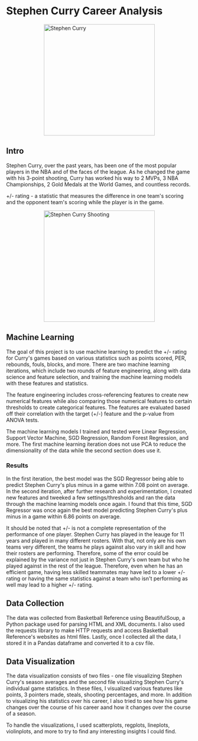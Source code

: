 <!-- # Stephen Curry Career Analysis

This project analyzes and visualizes Stephen Curry's basketball career both by seasons and by individual games. I gathered the data by web scraping basketballreference.com. Using the requests, BeautifulSoup, and pandas libraries, I imported Stepehn Curry's season averages for each year he has played, except 2019-2020 since he was injured for most of the season, and his statistics for every game he has played.

In the data visualization, I visualized both the season averages and individual game statistics over his career. Using scatterplots, lineplots, violinplots, and more, I analyzed the distributions of the graphs and created some new features to paint a picture not just how Stephen Curry has changed his game over the years but how his game changes over the course of a season.

In the machine learning part of this project, I used Stephen Curry's individual game statistics over the course of his entire season to predict his +/- impact in the a game.

- The 2 machine learning iterations represent two parts of the data science and feature engineering.
  - The first iteration respresents the first round of feature engineering where I created features on my own through my own experimentation and research. I ran those features through various regression models and saved the best model, the SGD model which was able to predict the +/- within 7.08 points on average.
  - In the second iteration, I did further experimentation, adding a few features, and made a few adjustments to try to yield better results. Running them through the models again, I once again found the SGD Regression model yielded the best results, predicting the +/- within 6.86 points on average. -->

# Stephen Curry Career Analysis

<img src="../steph_curry_images/sc1.jpg" alt="Stephen Curry" width="300" style="margin: auto; display: block;" />
<h2>Intro</h2>
<p>
    Stephen Curry, over the past years, has been one of the most popular players in the NBA and of the faces of the league. As he changed the game with his 3-point shooting, Curry has worked his way to 2 MVPs, 3 NBA Championships, 2 Gold Medals at the World Games, and countless records. 
</p>
<p>
    +/- rating - a statistic that measures the difference in one team's scoring and the opponent team's scoring while the player is in the game.
</p>

<img src="../steph_curry_images/sc2.jpg" alt="Stephen Curry Shooting" width="300" style="margin: auto; display: block;" />
<h2>Machine Learning</h2>
<p>
    The goal of this project is to use machine learning to predict the +/- rating for Curry's games based on various statistics such as points scored, PER, rebounds, fouls, blocks, and more. There are two machine learning iterations, which include two rounds of feature engineering, along with data science and feature selection, and training the machine learning models with these features and statistics.
</p>
<p>
    The feature engineering includes cross-referencing features to create new numerical features while also comparing those numerical features to certain thresholds to create categorical features. The features are evaluated based off their correlation with the target (+/-) feature and the p-value from ANOVA tests.
</p>
<p>
    The machine learning models I trained and tested were Linear Regression, Support Vector Machine, SGD Regression, Random Forest Regression, and more. The first machine learning iteration does not use PCA to reduce the dimensionality of the data while the second section does use it. 
</p>
<h3>Results</h3>
<p>
    In the first iteration, the best model was the SGD Regressor being able to predict Stephen Curry's plus minus in a game within 7.08 point on average. In the second iteration, after further research and experimentation, I created new features and tweeked a few settings/thresholds and ran the data through the machine learning models once again. I found that this time, SGD Regressor was once again the best model predicting Stephen Curry's plus minus in a game within 6.86 points on average.
</p>
<p>
It should be noted that +/- is not a complete representation of the performance of one player. Stephen Curry has played in the leauge for 11 years and played in many different rosters. With that, not only are his own teams very different, the teams he plays against also vary in skill and how their rosters are performing. Therefore, some of the error could be explained by the variance not just in Stephen Curry's own team but who he played against in the rest of the league. Therefore, even when he has an efficient game, having less skilled teammates may have led to a lower +/- rating or having the same statistics against  a team who isn't performing as well may lead to a higher +/- rating.
</p>

<h2>Data Collection</h2>
<p>
    The data was collected from Basketball Reference using BeautifulSoup, a Python package used for parsing HTML and XML documents. I also used the requests library to make HTTP requests and access Basketball Reference's websites as html files. Lastly, once I collected all the data, I stored it in a Pandas dataframe and converted it to a csv file.
</p>

<h2>Data Visualization</h2>
<p>
    The data visualization consists of two files - one file visualizing Stephen Curry's season averages and the second file visualizing Stephen Curry's individual game statistics. In these files, I visualized various features like points, 3 pointers made, steals, shooting percentages, and more. In addition to visualizing his statistics over his career, I also tried to see how his game changes over the course of his career aand how it changes over the course of a season. 
</p>
<p>
    To handle the visualizations, I used scatterplots, regplots, lineplots, violinplots, and more to try to find any interesting insights I could find.
</p>
